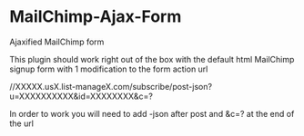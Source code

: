 MailChimp-Ajax-Form
===================

Ajaxified MailChimp form

<p> This plugin should work right out of the box with the default html MailChimp signup form with 1 modification to the form action url</p>
<p> //XXXXX.usX.list-manageX.com/subscribe/post-json?u=XXXXXXXXXX&id=XXXXXXXX&c=? </p>

<p> In order to work you will need to add -json after post and &c=? at the end of the url</p>